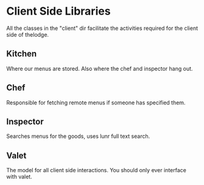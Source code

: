 # Client Side Libraries
All the classes in the "client" dir facilitate the activities required for the client side of thelodge.

## Kitchen

Where our menus are stored. Also where the chef and inspector hang out.

## Chef

Responsible for fetching remote menus if someone has specified them.

## Inspector

Searches menus for the goods, uses lunr full text search.

## Valet

The model for all client side interactions. You should only ever interface with valet.